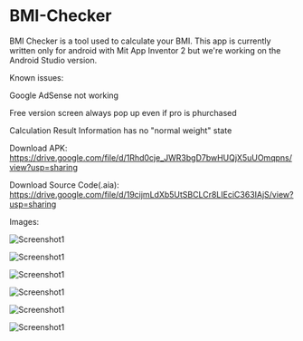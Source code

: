 # BMI-Checker
BMI Checker is a tool used to calculate your BMI. This app is currently written only for android with Mit App Inventor 2 but we're working on the Android Studio version. 

Known issues: 

Google AdSense not working 

Free version screen always pop up even if pro is phurchased

Calculation Result Information has no "normal weight" state

Download APK: https://drive.google.com/file/d/1Rhd0cje_JWR3bgD7bwHUQjX5uUOmqpns/view?usp=sharing

Download Source Code(.aia): https://drive.google.com/file/d/19cijmLdXb5UtSBCLCr8LIEciC363IAjS/view?usp=sharing

Images:

![Screenshot1](http://googleads.rf.gd/filebase/jpg/openb1-1.jpg)

![Screenshot1](http://googleads.rf.gd/filebase/jpg/openb1-2.jpg)

![Screenshot1](http://googleads.rf.gd/filebase/jpg/openb1-3.jpg)

![Screenshot1](http://googleads.rf.gd/filebase/jpg/openb1-4.jpg)

![Screenshot1](http://googleads.rf.gd/filebase/jpg/openb1-5.jpg)

![Screenshot1](http://googleads.rf.gd/filebase/jpg/openb1-6.jpg)
